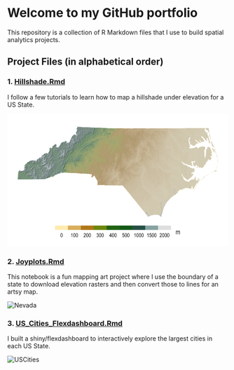 # Welcome to my GitHub portfolio
This repository is a collection of R Markdown files that I use to build spatial analytics projects.

## Project Files (in alphabetical order)

### 1. [Hillshade.Rmd](https://github.com/Kinga-S-Hill/Git_Portfolio/blob/main/Hillshade.Rmd)
I follow a few tutorials to learn how to map a hillshade under elevation for a US State. 

<img src="https://github.com/Kinga-S-Hill/Git_Portfolio/blob/main/Images/NC_hillshade.png" width="600" height="300">

### 2. [Joyplots.Rmd](https://github.com/KingaHill/Git_Portfolio/blob/main/Joyplots.Rmd)
This notebook is a fun mapping art project where I use the boundary of a state to download elevation rasters and then convert those to lines for an artsy map.

![Nevada](https://github.com/KingaHill/Git_Portfolio/blob/main/Images/Nevada_joyplot.png)

### 3. [US_Cities_Flexdashboard.Rmd](https://github.com/KingaHill/Git_Portfolio/blob/main/US_Cities_Flexdashboard.Rmd)
I built a shiny/flexdashboard to interactively explore the largest cities in each US State. 

![USCities](https://github.com/KingaHill/Git_Portfolio/blob/main/Images/US_Cities_Flexdashboard.png)
